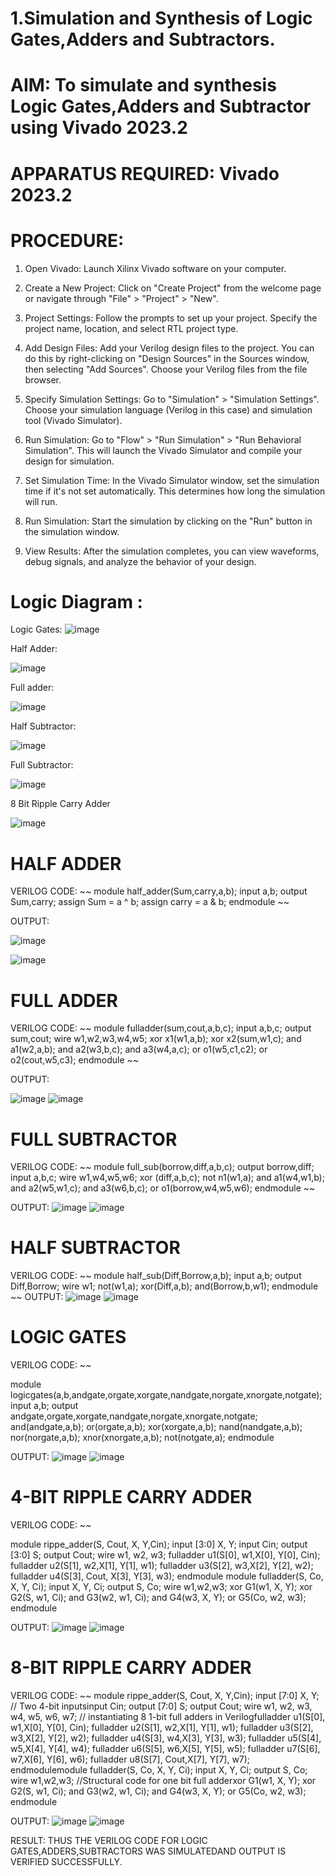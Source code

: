 # 1.Simulation and Synthesis  of Logic Gates,Adders and Subtractors.
# AIM: To simulate and synthesis Logic Gates,Adders and Subtractor using Vivado 2023.2

# APPARATUS REQUIRED: Vivado 2023.2 

# PROCEDURE:
1. Open Vivado: Launch Xilinx Vivado software on your computer.

2. Create a New Project: Click on "Create Project" from the welcome page or navigate through "File" > "Project" > "New".

3. Project Settings: Follow the prompts to set up your project. Specify the project name, location, and select RTL project type.

4. Add Design Files: Add your Verilog design files to the project. You can do this by right-clicking on "Design Sources" in the Sources window, then selecting "Add Sources". Choose your Verilog files from the file browser.

5. Specify Simulation Settings: Go to "Simulation" > "Simulation Settings". Choose your simulation language (Verilog in this case) and simulation tool (Vivado Simulator).

6. Run Simulation: Go to "Flow" > "Run Simulation" > "Run Behavioral Simulation". This will launch the Vivado Simulator and compile your design for simulation.

7. Set Simulation Time: In the Vivado Simulator window, set the simulation time if it's not set automatically. This determines how long the simulation will run.

8. Run Simulation: Start the simulation by clicking on the "Run" button in the simulation window.

9. View Results: After the simulation completes, you can view waveforms, debug signals, and analyze the behavior of your design.

# Logic Diagram :

Logic Gates:
![image](https://github.com/navaneethans/VLSI-LAB-EXPERIMENTS/assets/6987778/ee17970c-3ac9-4603-881b-88e2825f41a4)


Half Adder:

![image](https://github.com/navaneethans/VLSI-LAB-EXPERIMENTS/assets/6987778/0e1ecb96-0c25-4556-832b-aeeedfdfe7b9)


Full adder:

![image](https://github.com/navaneethans/VLSI-LAB-EXPERIMENTS/assets/6987778/9bb3964c-438f-469d-a3de-c1cca6f323fb)


Half Subtractor:

![image](https://github.com/navaneethans/VLSI-LAB-EXPERIMENTS/assets/6987778/731470b7-eb4e-49f8-8bb7-2994052a7184)



Full Subtractor:

![image](https://github.com/navaneethans/VLSI-LAB-EXPERIMENTS/assets/6987778/d66f874b-c1f2-44b3-a035-7149b56430c1)



8 Bit Ripple Carry Adder

![image](https://github.com/navaneethans/VLSI-LAB-EXPERIMENTS/assets/6987778/7385a408-40a5-4203-8050-b72818622d79)


# HALF ADDER
VERILOG CODE:
~~
module half_adder(Sum,carry,a,b);
input a,b;
output Sum,carry;
assign Sum = a ^ b;
assign carry = a & b;
endmodule
~~

OUTPUT:

![image](https://github.com/sakthivelM24/VLSI-LAB-EXP-1/assets/165649785/4b71581b-8890-460d-94c6-4367529a68a8)

![image](https://github.com/sakthivelM24/VLSI-LAB-EXP-1/assets/165649785/d38a4c87-436c-471d-bf73-609ffde281ef)

# FULL ADDER
VERILOG CODE:
~~
module fulladder(sum,cout,a,b,c);
input a,b,c;
output sum,cout;
wire w1,w2,w3,w4,w5;
xor x1(w1,a,b);
xor x2(sum,w1,c);
and a1(w2,a,b);
and a2(w3,b,c);
and a3(w4,a,c);
or o1(w5,c1,c2);
or o2(cout,w5,c3);
endmodule
~~

OUTPUT:

![image](https://github.com/sakthivelM24/VLSI-LAB-EXP-1/assets/165649785/0ad6d833-3a2f-400e-a915-b5b652798395)
![image](https://github.com/sakthivelM24/VLSI-LAB-EXP-1/assets/165649785/00406313-e91b-4c4e-9c1a-3d4f3341aade)

# FULL SUBTRACTOR
VERILOG CODE:
~~
module full_sub(borrow,diff,a,b,c);
output borrow,diff;
input a,b,c;
wire w1,w4,w5,w6;
xor (diff,a,b,c);
not n1(w1,a);
and a1(w4,w1,b);
and a2(w5,w1,c);
and a3(w6,b,c);
or o1(borrow,w4,w5,w6);
endmodule
~~

OUTPUT:
![image](https://github.com/sakthivelM24/VLSI-LAB-EXP-1/assets/165649785/7c8c6f7d-d64a-42c2-916d-1e321ce74495)
![image](https://github.com/sakthivelM24/VLSI-LAB-EXP-1/assets/165649785/28d59836-db26-4a31-8248-57ad630937a7)

# HALF SUBTRACTOR
VERILOG CODE:
~~
module half_sub(Diff,Borrow,a,b);
input a,b;
output Diff,Borrow;
wire w1;
not(w1,a);
xor(Diff,a,b);
and(Borrow,b,w1);
endmodule
~~
OUTPUT:
![image](https://github.com/sakthivelM24/VLSI-LAB-EXP-1/assets/165649785/258115c9-d822-4d38-8669-479134a859e7)
![image](https://github.com/sakthivelM24/VLSI-LAB-EXP-1/assets/165649785/62e014d2-b7b5-4991-b4c9-2a4ea489c049)

# LOGIC GATES
VERILOG CODE:
~~

module logicgates(a,b,andgate,orgate,xorgate,nandgate,norgate,xnorgate,notgate);
input a,b;
output andgate,orgate,xorgate,nandgate,norgate,xnorgate,notgate;
and(andgate,a,b);
or(orgate,a,b);
xor(xorgate,a,b);
nand(nandgate,a,b);
nor(norgate,a,b);
xnor(xnorgate,a,b);
not(notgate,a);
endmodule

OUTPUT:
![image](https://github.com/sakthivelM24/VLSI-LAB-EXP-1/assets/165649785/4551aff2-8b4e-45ae-9303-3609713c2095)
![image](https://github.com/sakthivelM24/VLSI-LAB-EXP-1/assets/165649785/31292a47-f7d8-4c64-8be4-056edd998c7b)

# 4-BIT RIPPLE CARRY ADDER
VERILOG CODE:
~~

module rippe_adder(S, Cout, X, Y,Cin);
input [3:0] X, Y;
input Cin;
output [3:0] S;
output Cout;
wire w1, w2, w3;
fulladder u1(S[0], w1,X[0], Y[0], Cin);
fulladder u2(S[1], w2,X[1], Y[1], w1);
fulladder u3(S[2], w3,X[2], Y[2], w2);
fulladder u4(S[3], Cout, X[3], Y[3], w3);
endmodule
module fulladder(S, Co, X, Y, Ci);
input X, Y, Ci;
output S, Co;
wire w1,w2,w3;
xor G1(w1, X, Y);
xor G2(S, w1, Ci);
and G3(w2, w1, Ci);
and G4(w3, X, Y);
or G5(Co, w2, w3);
endmodule


OUTPUT:
![image](https://github.com/sakthivelM24/VLSI-LAB-EXP-1/assets/165649785/e88cb55a-75a5-47f0-8790-bbca4facd989)
![image](https://github.com/sakthivelM24/VLSI-LAB-EXP-1/assets/165649785/20009d22-b109-4274-84a4-5fbc92c71fb0)

# 8-BIT RIPPLE CARRY ADDER
VERILOG CODE:
~~
module rippe_adder(S, Cout, X, Y,Cin);
input [7:0] X, Y;
// Two 4-bit inputsinput Cin;
output [7:0] S;
output Cout;
wire w1, w2, w3, w4, w5, w6, w7; 
// instantiating 8 1-bit full adders in Verilogfulladder u1(S[0], w1,X[0], Y[0], Cin);
fulladder u2(S[1], w2,X[1], Y[1], w1);
fulladder u3(S[2], w3,X[2], Y[2], w2);
fulladder u4(S[3], w4,X[3], Y[3], w3);
fulladder u5(S[4], w5,X[4], Y[4], w4);
fulladder u6(S[5], w6,X[5], Y[5], w5);
fulladder u7(S[6], w7,X[6], Y[6], w6);
fulladder u8(S[7], Cout,X[7], Y[7], w7);
endmodulemodule fulladder(S, Co, X, Y, Ci);
input X, Y, Ci;
output S, Co;
wire w1,w2,w3;
//Structural code for one bit full adderxor G1(w1, X, Y);
xor G2(S, w1, Ci);
and G3(w2, w1, Ci);
and G4(w3, X, Y);
or G5(Co, w2, w3);
endmodule

OUTPUT:
![image](https://github.com/sakthivelM24/VLSI-LAB-EXP-1/assets/165649785/b5a0f9a6-4c35-451c-b85f-3034ddfdeed8)
![image](https://github.com/sakthivelM24/VLSI-LAB-EXP-1/assets/165649785/4e00de5e-edc2-4002-8287-b349ee0dfcd4)

RESULT:
THUS THE VERILOG CODE FOR LOGIC GATES,ADDERS,SUBTRACTORS WAS SIMULATEDAND OUTPUT IS VERIFIED SUCCESSFULLY.




